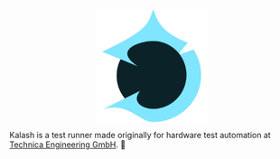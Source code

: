 <img src="../res/kalash2.svg" alt="logo" width="200" style="display: block;margin-left: auto;margin-right: auto;"/>

Kalash is a test runner made originally for hardware test
automation at [Technica Engineering GmbH](https://technica-engineering.de/en/). 🚀
